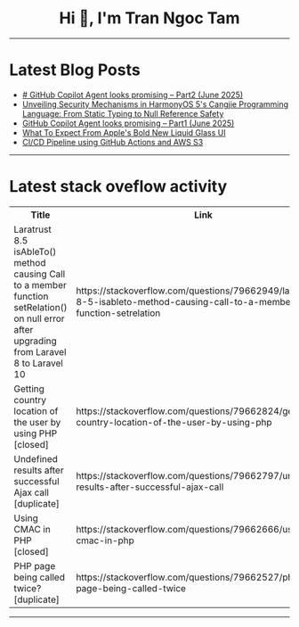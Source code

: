 <h1 align="center">Hi 👋, I'm Tran Ngoc Tam</h1>

---

# Latest Blog Posts 
<!-- BLOG-POST-LIST:START -->
- [# GitHub Copilot Agent looks promising – Part2 &lpar;June 2025&rpar;](https://dev.to/markpelf/-github-copilot-agent-looks-promising-part2-june-2025-1igf)
- [Unveiling Security Mechanisms in HarmonyOS 5&#39;s Cangjie Programming Language: From Static Typing to Null Reference Safety](https://dev.to/dcdvdv_a_5059c020ba962689/unveiling-security-mechanisms-in-harmonyos-5s-cangjie-programming-language-from-static-typing-to-pp3)
- [GitHub Copilot Agent looks promising – Part1 &lpar;June 2025&rpar;](https://dev.to/markpelf/github-copilot-agent-looks-promising-part1-june-2025-4cfc)
- [What To Expect From Apple&#39;s Bold New Liquid Glass UI](https://dev.to/orage_mayank/what-to-expect-from-apples-bold-new-liquid-glass-ui-4f8l)
- [CI/CD Pipeline using GitHub Actions and AWS S3](https://dev.to/omkarsharma2821/cicd-pipeline-using-github-actions-and-aws-s3-1l9b)
<!-- BLOG-POST-LIST:END -->

---

# Latest stack oveflow activity
<table>
  <tr><th>Title</th><th>Link</th></tr>
  <!-- STACKOVERFLOW:START --><tr><td>Laratrust 8.5 isAbleTo&lpar;&rpar; method causing Call to a member function setRelation&lpar;&rpar; on null error after upgrading from Laravel 8 to Laravel 10</td><td>https://stackoverflow.com/questions/79662949/laratrust-8-5-isableto-method-causing-call-to-a-member-function-setrelation</td></tr><tr><td>Getting country location of the user by using PHP [closed]</td><td>https://stackoverflow.com/questions/79662824/getting-country-location-of-the-user-by-using-php</td></tr><tr><td>Undefined results after successful Ajax call [duplicate]</td><td>https://stackoverflow.com/questions/79662797/undefined-results-after-successful-ajax-call</td></tr><tr><td>Using CMAC in PHP [closed]</td><td>https://stackoverflow.com/questions/79662666/using-cmac-in-php</td></tr><tr><td>PHP page being called twice? [duplicate]</td><td>https://stackoverflow.com/questions/79662527/php-page-being-called-twice</td></tr><!-- STACKOVERFLOW:END -->
</table>

---


